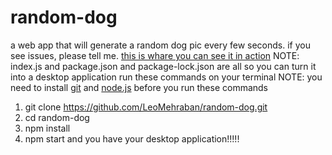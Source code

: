 # random-dog
a web app that will generate a random dog pic every few seconds.
if you see issues, please tell me. 
[this is whare you can see it in action](https://leomehraban.github.io/random-dog/)
NOTE: index.js and package.json and package-lock.json are all so you can turn it into a desktop application
run these commands on your terminal
NOTE: you need to install [git](https://git-scm.com) and [node.js](https://nodejs.org/en/download/) before you run these commands
1. git clone https://github.com/LeoMehraban/random-dog.git
2. cd random-dog
3. npm install
4. npm start
and you have your desktop application!!!!!
